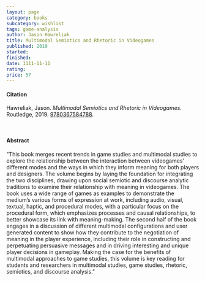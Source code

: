 ```yaml
---
layout: page
category: books
subcategory: wishlist
tags: game-analysis
author: Jason Hawreliak
title: Multimodal Semiotics and Rhetoric in Videogames
published: 2019
started:
finished:
date: 1111-11-11
rating:
price: 57
---
```


#### Citation

Hawreliak, Jason. *Multimodal Semiotics and Rhetoric in Videogames.* Routledge, 2019. [9780367584788](https://www.routledge.com/Multimodal-Semiotics-and-Rhetoric-in-Videogames/Hawreliak/p/book/9780367584788).

<br>

#### Abstract

"This book merges recent trends in game studies and multimodal studies to explore the relationship between the interaction between videogames’ different modes and the ways in which they inform meaning for both players and designers. The volume begins by laying the foundation for integrating the two disciplines, drawing upon social semiotic and discourse analytic traditions to examine their relationship with meaning in videogames. The book uses a wide range of games as examples to demonstrate the medium’s various forms of expression at work, including audio, visual, textual, haptic, and procedural modes, with a particular focus on the procedural form, which emphasizes processes and causal relationships, to better showcase its link with meaning-making. The second half of the book engages in a discussion of different multimodal configurations and user generated content to show how they contribute to the negotiation of meaning in the player experience, including their role in constructing and perpetuating persuasive messages and in driving interesting and unique player decisions in gameplay. Making the case for the benefits of multimodal approaches to game studies, this volume is key reading for students and researchers in multimodal studies, game studies, rhetoric, semiotics, and discourse analysis."
